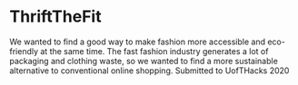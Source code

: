 # ThriftTheFit
We wanted to find a good way to make fashion more accessible and eco-friendly at the same time. The fast fashion industry generates a lot of packaging and clothing waste, so we wanted to find a more sustainable alternative to conventional online shopping. Submitted to UofTHacks 2020
